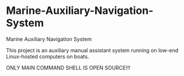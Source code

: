 # Marine-Auxiliary-Navigation-System
Marine Auxiliary Navigation System

This project is an auxiliary manual assistant system running on low-end Linux-hosted computers on boats.

ONLY MAIN COMMAND SHELL IS OPEN SOURCE!!!
